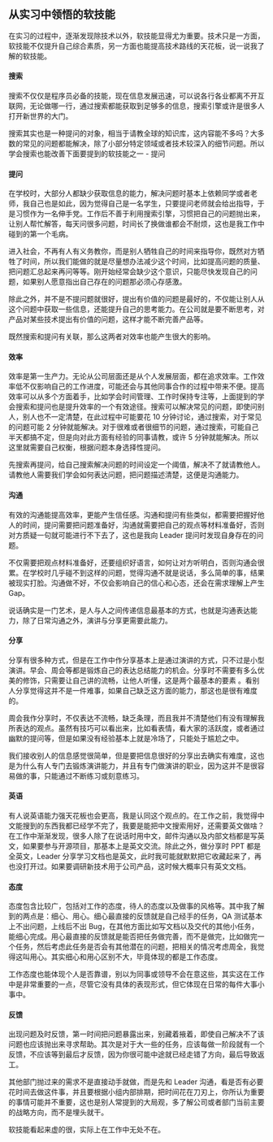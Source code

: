 ## 从实习中领悟的软技能

在实习的过程中，逐渐发现除技术以外，软技能显得尤为重要。技术只是一方面，软技能不仅提升自己综合素质，另一方面也能提高技术路线的天花板，说一说我了解的软技能。

#### **搜索**

搜索不仅仅是程序员必备的技能，现在信息发展迅速，可以说各行各业都离不开互联网，无论做哪一行，通过搜索都能获取到足够多的信息，搜索引擎或许是很多人打开新世界的大门。

搜索其实也是一种提问的对象，相当于请教全球的知识库，这内容能不多吗？大多数的常见的问题都能解决，除了小部分特定领域或者技术较深入的细节问题。所以学会搜索也能改善下面要提到的软技能之一 - 提问

#### 提问

在学校时，大部分人都缺少获取信息的能力，解决问题时基本上依赖同学或者老师，我自己也是如此，因为觉得自己是一名学生，只要提问老师就会给出指导，于是习惯作为一名伸手党。工作后不善于利用搜索引擎，习惯把自己的问题抛出来，让别人帮忙解答，每天问很多问题，时间长了换做谁都会不耐烦，这也是我工作中碰到的第一个毛病。

进入社会，不再有人有义务教你，而是别人牺牲自己的时间来指导你，既然对方牺牲了时间，所以我们能做的就是尽量想办法减少这个时间，比如提高问题的质量、把问题汇总起来再问等等。刚开始经常会缺少这个意识，只能尽快发现自己的问题，如果别人愿意指出自己存在的问题那必须心存感激。

除此之外，并不是不提问题就很好，提出有价值的问题是最好的，不仅能让别人从这个问题中获取一些信息，还能提升自己的思考能力。在公司就是要不断思考，对产品对某些技术提出有价值的问题，这样才能不断完善产品等。

既然搜索和提问有关联，那么这两者对效率也能产生很大的影响。

#### 效率

效率是第一生产力。无论从公司层面还是从个人发展层面，都在追求效率。工作效率低不仅影响自己的工作进度，可能还会与其他同事合作的过程中带来不便。提高效率可以从多个方面着手，比如学会时间管理、工作时保持专注等，上面提到的学会搜索和提问也是提升效率的一个有效途径。搜索可以解决常见的问题，即使问别人，别人也不一定清楚，在此过程中可能要花 10 分钟讨论，通过搜索，对于常见的问题可能 2 分钟就能解决。对于很难或者很细节的问题，通过搜索，可能自己半天都搞不定，但是向对此方面有经验的同事请教，或许 5 分钟就能解决。所以这里就需要自己权衡，根据问题本身选择性提问。

先搜索再提问，给自己搜索解决问题的时间设定一个阈值，解决不了就请教他人。请教他人需要我们学会如何表达问题，把问题描述清楚，这便是沟通能力。

#### 沟通

有效的沟通能提高效率，更能产生信任感。沟通和提问有些类似，都需要把握好他人的时间，提问需要把问题准备好，沟通就需要把自己的观点等材料准备好，否则对方质疑一句就可能进行不下去了，这也是我向 Leader 提问时发现自身存在的问题。

不仅需要把观点材料准备好，还要组织好语言，如何让对方听明白，否则沟通会很累。在学校时几乎碰不到这样的问题，觉得沟通不就是说话，多么简单的事，结果被现实打脸。沟通做不好，不仅会影响自己的信心和心态，还会在需求理解上产生 Gap。

说话确实是一门艺术，是人与人之间传递信息最基本的方式，也就是沟通表达能力，除了日常沟通之外，演讲与分享更需要此能力。

#### 分享

分享有很多种方式，但是在工作中作分享基本上是通过演讲的方式，只不过是小型演讲。早会、周会等都是锻炼自己的表达总结能力的机会。分享时不需要有多么优美的修饰，只需要让自己讲的流畅，让他人听懂，这是两个最基本的要素 。看别人分享觉得这并不是一件难事，如果自己缺乏这方面的能力，那这也是很有难度的。

周会我作分享时，不仅表达不流畅，缺乏条理，而且我并不清楚他们有没有理解我所表达的观点。虽然有技巧可以看出来，比如看表情，看大家的活跃度，或者通过幽默的提问等，但是如果没有经验基本上就是冷场了，只能处于尴尬之中。

我们接收别人的信息感觉很简单，但是要把信息很好的分享出去确实有难度，这也是为什么有人专门去锻炼演讲能力，并且有专门做演讲的职业，因为这并不是很容易做的事，只能通过不断练习或刻意练习。

#### 英语

有人说英语能力强天花板也会更高，我是认同这个观点的。在工作之前，我觉得中文能搜到的东西我都已经学不完了，我要是能把中文搜索用好，还需要英文做啥？在工作中渐渐发现，很多人除了在说话时用中文，邮件沟通以及内部文档都是写英文，如果要参与开源项目，那基本上是英文交流。除此之外，做分享时 PPT 都是全英文，Leader 分享学习文档也是英文，此时我可能就默默把它收藏起来了，再也没打开过。如果要调研新技术用于公司产品，这时候大概率只有英文文档。

#### 态度

态度包含比较广，包括对工作的态度，待人的态度以及做事的风格等。其中我了解到的两点是：细心、用心。细心最直接的反馈就是自己经手的任务，QA 测试基本上不出问题，上线后不出 Bug，在其他方面比如写文档以及交代的其他小任务，能细心完成。用心最直接的反馈就是能否把任务做完善，而不是做完，比如做完一个任务，然后考虑此任务是否会有其他潜在的问题，把相关的情况考虑周全，我觉得这叫用心。其实细心和用心区别不大，毕竟体现的都是工作态度。

工作态度也能体现个人是否靠谱，别以为同事或领导不会在意这些，其实这在工作中是非常重要的一点，尽管它没有具体的表现形式，但它体现在日常的每件大事小事中。

#### 反馈

出现问题及时反馈，第一时间把问题暴露出来，别藏着掖着，即使自己解决不了该问题也应该抛出来寻求帮助。其次是对于大一些的任务，应该每做一阶段就有一个反馈，不应该等到最后才反馈，因为你很可能中途就已经走错了方向，最后导致返工。

其他部门抛过来的需求不是直接动手就做，而是先和 Leader 沟通，看是否有必要花时间去做这件事，并且要根据小组内部排期，把时间花在刀刃上，你所认为重要的事情可能并不重要，这也是别人常提到的大局观，多了解公司或者部门当前主要的战略方向，而不是埋头就干。



软技能看起来虚的很，实际上在工作中无处不在。









